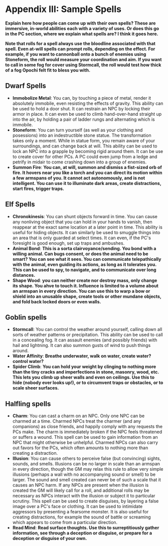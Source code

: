# Appendix III: Sample Spells

**Explain here how people can come up with their own spells? These are immersive, in-world abilities each with a variety of uses. Or does this go in the PC section, where we explain what spells are? I think it goes here.**

**Note that rolls for a spell always use the bloodline associated with that spell. Even at-will spells can prompt rolls, depending on the effect. For example, if you want to cannonball onto a bunch of enemies using Stoneform, the roll would measure your coordination and aim. If you want to call in some fog for cover using Stormcall, the roll would test how thick of a fog Opochi felt fit to bless you with.**

## Dwarf Spells

- **Immobolize Metal**: You can, by touching a piece of metal, render it absolutely immobile, even resisting the effects of gravity. This ability can be used to hold a door shut. It can restrain an NPC by locking their armor in place. It can even be used to climb hand-over-hand straight up into the air, by holding a pair of ladder rungs and alternating which is immobile. 
- **Stoneform**: You can turn yourself (as well as your clothing and posessions) into an indestructible stone statue. The transformation takes only a moment. While in statue form, you remain aware of your surroundings, and can change back at will. This ability can be used to lock an NPC into a grapple by becoming rigid around them. It can be use to create cover for other PCs. A PC could even jump from a ledge and petrify in midair to come crashing down into a group of enemies. 
- **Summon Fire**: **You can, at will, summon and dismiss a fist-sized orb of fire. It hovers near you like a torch and you can direct its motion within a few armspans of you. It cannot act autonomously, and is not intelligent. You can use it to illuminate dark areas, create distractions, start fires, trigger traps.** 

## Elf Spells

- **Chronokinesis**: You can shunt objects forward in time. You can cause any nonliving object that you can hold in your hands to vanish, then reappear at the exact same location at a later point in time. This ability is useful for hiding objects. It can similarly be used to smuggle things into an area that is only guarded at select times. It can even, if the PC's foresight is good enough, set up traps and ambushes. 
- **Animal Bond**: **This is a sorta clairvoyance/sending. You bond with a willing animal. Can bugs consent, or does the animal need to be smart? You can see what it sees. You can communicate telepathically with the animal, even guiding its actions, as long as it tolerates you. This can be used to spy, to navigate, and to communicate over long distances.**
- **Shape Wood**: **you can neither create nor destroy mass, only change its shape. You ahve to touch it. Influence is limited to a volume about an armspan in every direction. You can use this to warp a bow or shield into an unusable shape, create tools or other mundane objects, and fold back locked doors or even walls.**

## Goblin spells

- **Stormcall**: You can control the weather around yourself, calling down all sorts of weather patterns or precipitation. This ability can be used to call in a concealing fog. It can assault enemies (and possibly friends) with hail and lightning. It can also summon gusts of wind to push things around. 
- **Water Affinity**: **Breathe underwater, walk on water, create water? control water?**
- **Spider Climb**: **You can hold your weight by clinging to nothing more than the tiny cracks and imperfections in stone, masonry, wood, etc. This lets you climb up sheer walls and even on ceilings. Use this to hide (nobody ever looks up!), or to circumvent traps or obstacles, or to scale sheer surfaces.**

## Halfling spells

- **Charm**: You can cast a charm on an NPC. Only one NPC can be charmed at a time. Charmed NPCs treat the charmer (and any companions) as close friends, and happily comply with any requests the PCs make. The charm is immediately broken if the NPC feels threatened or suffers a wound. This spell can be used to gain information from an NPC that might otherwise be unhelpful. Charmed NPCs can also carry out favors for the PCs, which often amounts to nothing more than creating a distraction.
- **Illusion**: You can cause others to perceive false (but convincing) sights, sounds, and smells. Illusions can be no larger in scale than an armspan in every direction, though the GM may relax this rule to allow very simple illusions (perhaps a wall with no accompanying sound or smell) to be larger. The sound and smell created can never be of such a scale that it causes an NPC harm. If any NPCs are present when the illusion is created the GM will likely call for a roll, and additional rolls may be necessary as NPCs interact with the illusion or subject it to particular scrutiny. This spell can be used to create disguises, by layering a false image over a PC's face or clothing. It can be used to intimidate aggressors by presenting a fearsome monster. It is also useful for creating distractions, for example the sound of battle or screaming which appears to come from a particular direction. 
- **Read Mind**: **Read surface thoughts. Use this to surreptitiously gather information, see through a deception or disguise, or prepare for a deception or disguise of your own.**
